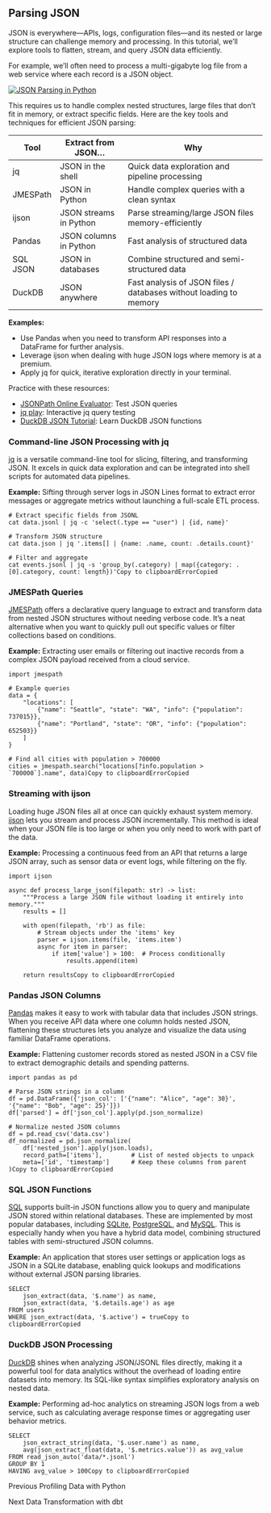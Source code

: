 ## Parsing JSON

JSON is everywhere—APIs, logs, configuration files—and its nested or large
structure can challenge memory and processing. In this tutorial, we’ll explore
tools to flatten, stream, and query JSON data efficiently.

For example, we’ll often need to process a multi-gigabyte log file from a web
service where each record is a JSON object.

[![JSON Parsing in
Python](https://i.ytimg.com/vi/1lxrb_ezP-g/sddefault.jpg)](https://youtu.be/1lxrb_ezP-g)

This requires us to handle complex nested structures, large files that don’t
fit in memory, or extract specific fields. Here are the key tools and
techniques for efficient JSON parsing:

Tool | Extract from JSON… | Why  
---|---|---  
jq | JSON in the shell | Quick data exploration and pipeline processing  
JMESPath | JSON in Python | Handle complex queries with a clean syntax  
ijson | JSON streams in Python | Parse streaming/large JSON files memory-efficiently  
Pandas | JSON columns in Python | Fast analysis of structured data  
SQL JSON | JSON in databases | Combine structured and semi-structured data  
DuckDB | JSON anywhere | Fast analysis of JSON files / databases without loading to memory  
  
**Examples:**

  * Use Pandas when you need to transform API responses into a DataFrame for further analysis.
  * Leverage ijson when dealing with huge JSON logs where memory is at a premium.
  * Apply jq for quick, iterative exploration directly in your terminal.

Practice with these resources:

  * [JSONPath Online Evaluator](https://jsonpath.com/): Test JSON queries
  * [jq play](https://jqplay.org/): Interactive jq query testing
  * [DuckDB JSON Tutorial](https://duckdb.org/docs/data/json): Learn DuckDB JSON functions

### Command-line JSON Processing with jq

[jq](https://jqlang.org/) is a versatile command-line tool for slicing,
filtering, and transforming JSON. It excels in quick data exploration and can
be integrated into shell scripts for automated data pipelines.

**Example:** Sifting through server logs in JSON Lines format to extract error
messages or aggregate metrics without launching a full-scale ETL process.

    
    
    # Extract specific fields from JSONL
    cat data.jsonl | jq -c 'select(.type == "user") | {id, name}'
    
    # Transform JSON structure
    cat data.json | jq '.items[] | {name: .name, count: .details.count}'
    
    # Filter and aggregate
    cat events.jsonl | jq -s 'group_by(.category) | map({category: .[0].category, count: length})'Copy to clipboardErrorCopied

### JMESPath Queries

[JMESPath](https://jmespath.org/) offers a declarative query language to
extract and transform data from nested JSON structures without needing verbose
code. It’s a neat alternative when you want to quickly pull out specific
values or filter collections based on conditions.

**Example:** Extracting user emails or filtering out inactive records from a
complex JSON payload received from a cloud service.

    
    
    import jmespath
    
    # Example queries
    data = {
        "locations": [
            {"name": "Seattle", "state": "WA", "info": {"population": 737015}},
            {"name": "Portland", "state": "OR", "info": {"population": 652503}}
        ]
    }
    
    # Find all cities with population > 700000
    cities = jmespath.search("locations[?info.population > `700000`].name", data)Copy to clipboardErrorCopied

### Streaming with ijson

Loading huge JSON files all at once can quickly exhaust system memory.
[ijson](https://ijson.readthedocs.io/en/latest/) lets you stream and process
JSON incrementally. This method is ideal when your JSON file is too large or
when you only need to work with part of the data.

**Example:** Processing a continuous feed from an API that returns a large
JSON array, such as sensor data or event logs, while filtering on the fly.

    
    
    import ijson
    
    async def process_large_json(filepath: str) -> list:
        """Process a large JSON file without loading it entirely into memory."""
        results = []
    
        with open(filepath, 'rb') as file:
            # Stream objects under the 'items' key
            parser = ijson.items(file, 'items.item')
            async for item in parser:
                if item['value'] > 100:  # Process conditionally
                    results.append(item)
    
        return resultsCopy to clipboardErrorCopied

### Pandas JSON Columns

[Pandas](https://pandas.pydata.org/) makes it easy to work with tabular data
that includes JSON strings. When you receive API data where one column holds
nested JSON, flattening these structures lets you analyze and visualize the
data using familiar DataFrame operations.

**Example:** Flattening customer records stored as nested JSON in a CSV file
to extract demographic details and spending patterns.

    
    
    import pandas as pd
    
    # Parse JSON strings in a column
    df = pd.DataFrame({'json_col': ['{"name": "Alice", "age": 30}', '{"name": "Bob", "age": 25}']})
    df['parsed'] = df['json_col'].apply(pd.json_normalize)
    
    # Normalize nested JSON columns
    df = pd.read_csv('data.csv')
    df_normalized = pd.json_normalize(
        df['nested_json'].apply(json.loads),
        record_path=['items'],        # List of nested objects to unpack
        meta=['id', 'timestamp']      # Keep these columns from parent
    )Copy to clipboardErrorCopied

### SQL JSON Functions

[SQL](https://en.wikipedia.org/wiki/SQL:2016) supports built-in JSON functions
allow you to query and manipulate JSON stored within relational databases.
These are implemented by most popular databases, including
[SQLite](https://www.sqlite.org/json1.html),
[PostgreSQL](https://www.postgresql.org/docs/current/functions-json.html), and
[MySQL](https://dev.mysql.com/doc/refman/8.4/en/json-function-reference.html).
This is especially handy when you have a hybrid data model, combining
structured tables with semi-structured JSON columns.

**Example:** An application that stores user settings or application logs as
JSON in a SQLite database, enabling quick lookups and modifications without
external JSON parsing libraries.

    
    
    SELECT
        json_extract(data, '$.name') as name,
        json_extract(data, '$.details.age') as age
    FROM users
    WHERE json_extract(data, '$.active') = trueCopy to clipboardErrorCopied

### DuckDB JSON Processing

[DuckDB](https://duckdb.org/) shines when analyzing JSON/JSONL files directly,
making it a powerful tool for data analytics without the overhead of loading
entire datasets into memory. Its SQL-like syntax simplifies exploratory
analysis on nested data.

**Example:** Performing ad-hoc analytics on streaming JSON logs from a web
service, such as calculating average response times or aggregating user
behavior metrics.

    
    
    SELECT
        json_extract_string(data, '$.user.name') as name,
        avg(json_extract_float(data, '$.metrics.value')) as avg_value
    FROM read_json_auto('data/*.jsonl')
    GROUP BY 1
    HAVING avg_value > 100Copy to clipboardErrorCopied

Previous Profiling Data with Python

Next Data Transformation with dbt

